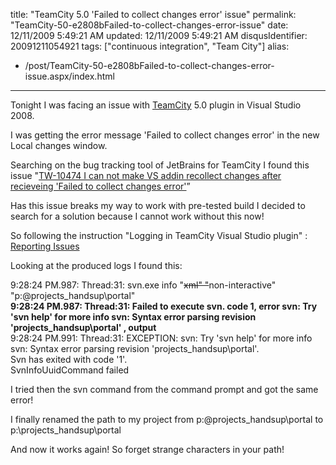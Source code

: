 title: "TeamCity 5.0 '​Failed to collect changes error' issue"
permalink: "TeamCity-50-e2808bFailed-to-collect-changes-error-issue"
date: 12/11/2009 5:49:21 AM
updated: 12/11/2009 5:49:21 AM
disqusIdentifier: 20091211054921
tags: ["continuous integration", "Team City"]
alias:
 - /post/TeamCity-50-e2808bFailed-to-collect-changes-error-issue.aspx/index.html
---
Tonight I was facing an issue with [TeamCity](http://www.jetbrains.com/teamcity/index.html) 5.0 plugin in Visual Studio 2008. 

I was getting the error message '​Failed to collect changes error' in the new Local changes window.
<!-- more -->

Searching on the bug tracking tool of JetBrains for TeamCity I found this issue "[TW-10474 I can not make VS addin recollect changes after recieveing '​Failed to collect changes error'](http://youtrack.jetbrains.net/issue/TW-10474)”

Has this issue breaks my way to work with pre-tested build I decided to search for a solution because I cannot work without this now!

So following the instruction "Logging in TeamCity Visual Studio plugin" : [Reporting Issues](http://www.jetbrains.net/confluence/display/TCD3/Reporting+Issues)

Looking at the produced logs I found this: 

9:28:24 PM.987: Thread:31: svn.exe info "<del>xml" "</del>non-interactive" "p:\@projects\_handsup\portal"      
**9:28:24 PM.987: Thread:31: Failed to execute svn. code 1, error svn: Try 'svn help' for more info svn: Syntax error parsing revision 'projects\_handsup\portal' , output <?xml version="1.0"?> <info>**      
9:28:24 PM.991: Thread:31: EXCEPTION: svn: Try 'svn help' for more info      
svn: Syntax error parsing revision 'projects\_handsup\portal'.      
Svn has exited with code '1'.      
SvnInfoUuidCommand failed

I tried then the svn command from the command prompt and got the same error!

I finally renamed the path to my project from p:\@projects\_handsup\portal to p:\projects\_handsup\portal 

And now it works again! So forget strange characters in your path!
